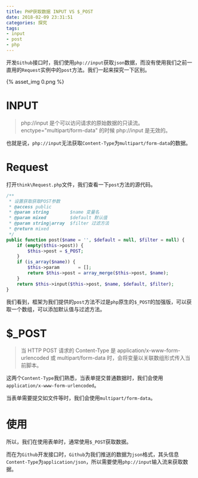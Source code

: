```yaml
---
title: PHP获取数据 INPUT VS $_POST
date: 2018-02-09 23:31:51
categories: 探究
tags:
- input
- post
- php
---
```


开发`Github`接口时，我们使用`php://input`获取`json`数据，而没有使用我们之前一直用的`Request`实例中的`post`方法。我们一起来探究一下区别。

{% asset_img 0.png %}

<!-- more -->

# INPUT

> php://input 是个可以访问请求的原始数据的只读流。 enctype="multipart/form-data" 的时候 php://input 是无效的。

也就是说，`php://input`无法获取`Content-Type`为`multipart/form-data`的数据。

# Request

打开`think\Request.php`文件，我们查看一下`post`方法的源代码。

```php
/**
 * 设置获取获取POST参数
 * @access public
 * @param string        $name 变量名
 * @param mixed         $default 默认值
 * @param string|array  $filter 过滤方法
 * @return mixed
 */
public function post($name = '', $default = null, $filter = null) {
    if (empty($this->post)) {
        $this->post = $_POST;
    }
    if (is_array($name)) {
        $this->param       = [];
        return $this->post = array_merge($this->post, $name);
    }
    return $this->input($this->post, $name, $default, $filter);
}
```

我们看到，框架为我们提供的`post`方法不过是`php`原生的`$_POST`的加强版，可以获取一个数组，可以添加默认值与过滤方法。

# $_POST

> 当 HTTP POST 请求的 Content-Type 是 application/x-www-form-urlencoded 或 multipart/form-data 时，会将变量以关联数组形式传入当前脚本。

这两个`Content-Type`我们熟悉，当表单提交普通数据时，我们会使用`application/x-www-form-urlencoded`。

当表单需要提交如文件等时，我们会使用`multipart/form-data`。

# 使用

所以，我们在使用表单时，通常使用`$_POST`获取数据。

而在为`Github`开发接口时，`Github`为我们推送的数据为`json`格式，其头信息`Content-Type`为`application/json`，所以需要使用`php://input`输入流来获取数据。

